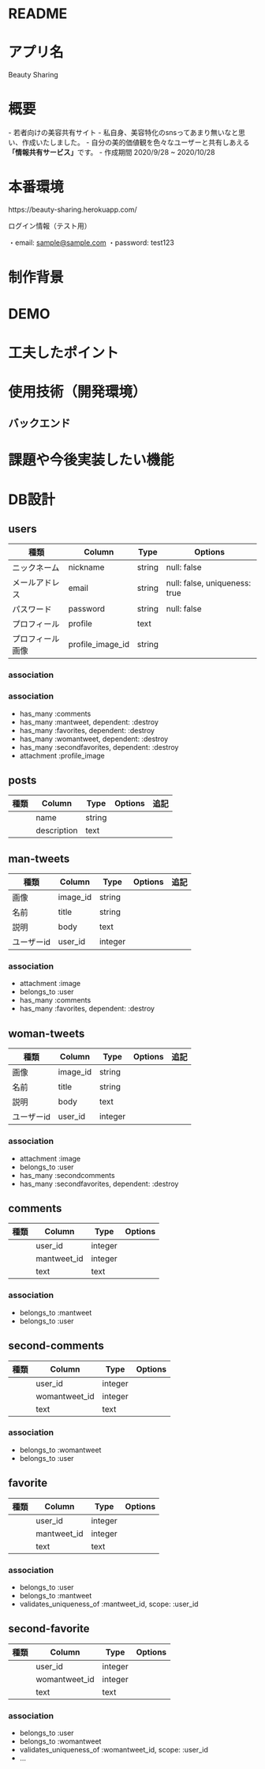 # README
<h1 align=“center”>アプリ名</h1>
Beauty Sharing

<h1 align=“center”>概要</h1>
- 若者向けの美容共有サイト
- 私自身、美容特化のsnsってあまり無いなと思い、作成いたしました。
- 自分の美的価値観を色々なユーザーと共有しあえる<b>「情報共有サービス」</b>です。
- 作成期間 2020/9/28 ~ 2020/10/28

<h1 align=“center”>本番環境</h1>
https://beauty-sharing.herokuapp.com/

ログイン情報（テスト用）

・email: sample@sample.com
・password: test123

<h1 align=“center”>制作背景</h1>

<h1 align=“center”>DEMO</h1>

<h1 align=“center”>工夫したポイント</h1>

<h1 align=“center”>使用技術（開発環境）</h1>
<h2>バックエンド</h2>

<h1 align=“center”>課題や今後実装したい機能</h1>

<h1 align=“center”>DB設計</h1>


## users
|種類        | Column     | Type       | Options      |
|-----------|------------|-------------|--------------|
|ニックネーム| nickname   | string      | null: false  |
|メールアドレス| email  | string  | null: false, uniqueness: true       |
|パスワード| password  | string  | null: false |
|プロフィール| profile   | text     |           |
|プロフィール画像| profile_image_id     | string       |     |
### association
### association
 * has_many :comments
 * has_many :mantweet, dependent: :destroy
 * has_many :favorites, dependent: :destroy
 * has_many :womantweet, dependent: :destroy
 * has_many :secondfavorites, dependent: :destroy
 * attachment :profile_image
  ## posts
|種類        | Column     | Type       | Options      |追記           |
|-----------|------------|-------------|--------------|--------------|
|           |  name  | string      |              |  |
|           | description      | text      |              |   |
## man-tweets
|種類        | Column     | Type       | Options      |追記           |
|-----------|------------|-------------|--------------|--------------|
|画像        |  image_id  | string      |              |  |
|名前        | title      | string      |              |   |
|説明        | body       | text        |              |
|ユーザーid   | user_id    | integer     |              |   |
### association
* attachment :image
* belongs_to :user
* has_many :comments
* has_many :favorites, dependent: :destroy

## woman-tweets
|種類        | Column     | Type       | Options      |追記           |
|-----------|------------|-------------|--------------|--------------|
|画像        |  image_id  | string      |              |  |
|名前        | title      | string      |              |   |
|説明        | body       | text        |              |
|ユーザーid   | user_id    | integer     |              |   |
### association
* attachment :image
* belongs_to :user
* has_many :secondcomments
* has_many :secondfavorites, dependent: :destroy
## comments
|種類        | Column     | Type       | Options      |
|-----------|------------|-------------|--------------|
|| user_id  | integer    | |
|| mantweet_id| integer    | |
|| text     | text       | |
### association
* belongs_to :mantweet
* belongs_to :user
## second-comments
|種類        | Column     | Type       | Options      |
|-----------|------------|-------------|--------------|
|| user_id  | integer    | |
|| womantweet_id| integer    | |
|| text     | text       | |
### association
* belongs_to :womantweet
* belongs_to :user
## favorite
|種類        | Column     | Type       | Options      |
|-----------|------------|-------------|--------------|
|| user_id  | integer    | |
|| mantweet_id| integer    | |
|| text     | text       | |
### association
* belongs_to :user
* belongs_to :mantweet
* validates_uniqueness_of :mantweet_id, scope: :user_id
## second-favorite
|種類        | Column     | Type       | Options      |
|-----------|------------|-------------|--------------|
|| user_id  | integer    | |
|| womantweet_id| integer    | |
|| text     | text       | |
### association
* belongs_to :user
* belongs_to :womantweet
* validates_uniqueness_of :womantweet_id, scope: :user_id
* ...

